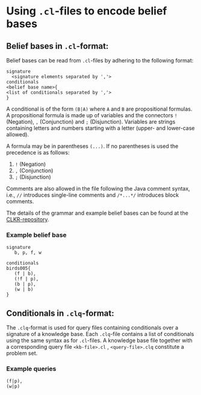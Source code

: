 # Using `.cl`-files to encode belief bases

## Belief bases in `.cl`-format:

Belief bases can be read from `.cl`-files by adhering to the following format:
```
signature
  <signature elements separated by ','>
conditionals
<belief base name>{
<list of conditionals separated by ','>
}
```
A conditional is of the form `(B|A)` where `A` and `B` are propositional formulas. 
A propositional formula is made up of variables and the connectors `!` (Negation), `,` (Conjunction) and `;` (Disjunction).
Variables are strings containing letters and numbers starting with a letter (upper- and lower-case allowed).

A formula may be in parentheses `(...)`.
If no parentheses is used the precedence is as follows:
1. `!` (Negation)
2. `,` (Conjunction)
3. `;` (Disjunction)

Comments are also allowed in the file following the Java comment syntax, i.e., `//` introduces single-line comments and `/*...*/` introduces block comments.

The details of the grammar and example belief bases can be found at the [CLKR-repository](https://www.fernuni-hagen.de/wbs/clkr/html/syntax.html). 

### Example belief base
```
signature
   b, p, f, w

conditionals
birds005{
   (f | b),
   (!f | p),
   (b | p),
   (w | b)
}
```

## Conditionals in `.clq`-format:
The `.clq`-format is used for query files containing conditionals over a signature of a knowledge base.
Each `.clq`-file contains a list of conditionals using the same syntax as for `.cl`-files.
A knowledge base file together with a corresponding query file
`<kb-file>.cl` , `<query-file>.clq`
constitute a problem set. 

### Example queries
```
(f|p),
(w|p)
```

